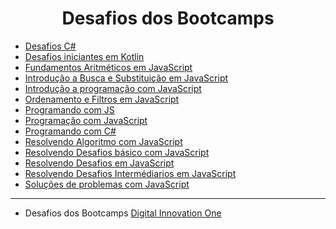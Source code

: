 <h1 align="center"> Desafios dos Bootcamps </h1>

* [Desafios C#](./Desafios%20da%20DIO%20Inovation//Desafios%20C%23/)
* [Desafios iniciantes em Kotlin](./Desafios%20iniciantes%20em%20Kotlin/)
* [Fundamentos Aritméticos em JavaScript](./Fundamentos%20aritmeticos%20em%20JavaScript/)
* [Introdução a Busca e Substituição em JavaScript](./Introdu%C3%A7%C3%A3o%20a%20Busca%20e%20Substitui%C3%A7%C3%A3o%20em%20JavaScript/)
* [Introdução a programação com JavaScript](./Introdu%C3%A7%C3%A3o%20a%20Programa%C3%A7%C3%A3o%20com%20JavaScript/)
* [Ordenamento e Filtros em JavaScript](./Ordenamento%20e%20Filtros%20em%20JavaScript/)
* [Programando com JS](./Programando%20com%20JS/)
* [Programação com JavaScript](./Programando%20com%20JavaScript/)
* [Programando com C#](./Programando%20em%20C%23/)
* [Resolvendo Algoritmo com JavaScript](./Resolvendo%20Algoritmo%20com%20JavaScript/)
* [Resolvendo Desafios básico com JavaScript](./Resolvendo%20Desafios%20B%C3%A1sico%20em%20JavaScript/)
* [Resolvendo Desafios em JavaScript](./Resolvendo%20desafios%20em%20JavaScript/)
* [Resolvendo Desafios Intermédiarios em JavaScript](./Resolvendo%20Desafios%20Intermedi%C3%A1rios%20em%20JavaScript/)
* [Soluções de problemas com JavaScript](./Solu%C3%A7%C3%A3o%20de%20Problemas%20com%20JavaScript/)

<hr />

- Desafios dos Bootcamps [Digital Innovation One](https://web.digitalinnovation.one/home "Digital Innovation One")